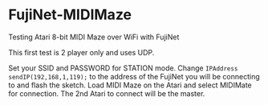 # FujiNet-MIDIMaze

Testing Atari 8-bit MIDI Maze over WiFi with FujiNet

This first test is 2 player only and uses UDP.

Set your SSID and PASSWORD for STATION mode. Change `IPAddress sendIP(192,168,1,119);` to the address of the FujiNet you will be connecting
to and flash the sketch. Load MIDI Maze on the Atari and select MIDIMate for connection. The 2nd Atari to connect will be the master.
